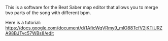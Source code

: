This is a software for the Beat Saber map editor that allows you to merge two parts of the song with different bpm.

Here is a tutorial: https://docs.google.com/document/d/1AficWqVRmy9_mlO88TcfV2jKTiURZA98BJTvc57WBs8/edit
